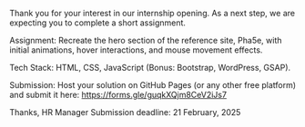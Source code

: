 Thank you for your interest in our internship opening. As a next step, we are expecting you to complete a short assignment.

Assignment: Recreate the hero section of the reference site, Pha5e, with initial animations, hover interactions, and mouse movement effects.

Tech Stack: HTML, CSS, JavaScript (Bonus: Bootstrap, WordPress, GSAP).

Submission: Host your solution on GitHub Pages (or any other free platform) and submit it here: https://forms.gle/guqkXQjm8CeV2iJs7

Thanks,
HR Manager
Submission deadline: 21 February, 2025
